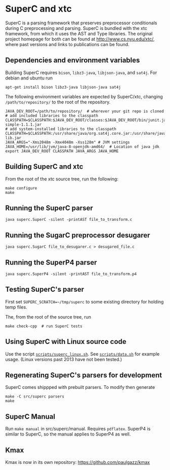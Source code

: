 # SuperC and xtc

SuperC is a parsing framework that preserves preprocessor conditionals
during C preprocessing and parsing.  SuperC is bundled with the xtc
framework, from which it uses the AST and Type libraries.  The
original project homepage for both can be found at
http://www.cs.nyu.edu/xtc/, where past versions and links to
publications can be found.

## Dependencies and environment variables

Building SuperC requires `bison`, `libz3-java`, `libjson-java`, and `sat4j`.  For debian and ubuntu run

    apt-get install bison libz3-java libjson-java sat4j

The following environment variables are expected by SuperC/xtc, changing `/path/to/repository/` to the root of the repository.

    JAVA_DEV_ROOT=/path/to/repository/  # wherever your git repo is cloned
    # add included libraries to the classpath
    CLASSPATH=$CLASSPATH:$JAVA_DEV_ROOT/classes:$JAVA_DEV_ROOT/bin/junit.jar:$JAVA_DEV_ROOT/bin/antlr.jar:$JAVA_DEV_ROOT/bin/javabdd.jar:$JAVA_DEV_ROOT/bin/json-simple-1.1.1.jar
    # add system-installed libraries to the classpath
    CLASSPATH=$CLASSPATH:/usr/share/java/org.sat4j.core.jar:/usr/share/java/com.microsoft.z3.jar:/usr/share/java/json-lib.jar
    JAVA_ARGS="-Xms2048m -Xmx4048m -Xss128m" # JVM settings
    JAVA_HOME=/usr/lib/jvm/java-8-openjdk-amd64/  # Location of java jdk
    export JAVA_DEV_ROOT CLASSPATH JAVA_ARGS JAVA_HOME

## Building SuperC and xtc

From the root of the xtc source tree, run the following:

    make configure
    make

## Running the SuperC parser

    java superc.SuperC -silent -printAST file_to_transform.c

## Running the SugarC preprocessor desugarer

    java superc.SugarC file_to_desugarer.c > desugared_file.c

## Running the SuperP4 parser

    java superc.SuperP4 -silent -printAST file_to_transform.p4

## Testing SuperC's parser

First set `SUPERC_SCRATCH=~/tmp/superc` to some existing directory for holding temp files.

The, from the root of the source tree, run

    make check-cpp  # run SuperC tests

## Using SuperC with Linux source code

Use the script [`scripts/superc_linux.sh`](scripts/superc_linux.sh).  See [`scripts/data.sh`](scripts/data.sh) for example usage.  (Linux versions past 2013 have not been tested.)

## Regenerating SuperC's parsers for development

SuperC comes shippped with prebuilt parsers.  To modify then generate

    make -C src/superc parsers
    make

## SuperC Manual

Run `make manual` in src/superc/manual.  Requires `pdflatex`.
SuperP4 is similar to SuperC, so the manual applies to SuperP4 as well.

## Kmax

Kmax is now in its own repository: <https://github.com/paulgazz/kmax>


